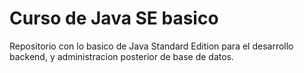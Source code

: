 # Curso de Java SE basico

Repositorio con lo basico de Java Standard Edition para el desarrollo backend, y administracion posterior de base de datos.
